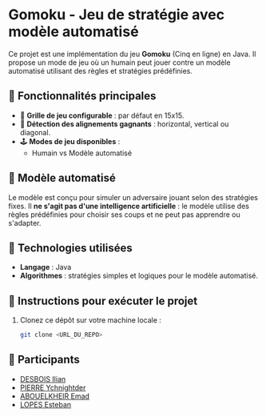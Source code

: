 # Gomoku - Jeu de stratégie avec modèle automatisé

Ce projet est une implémentation du jeu **Gomoku** (Cinq en ligne) en Java. Il propose un mode de jeu où un humain peut jouer contre un modèle automatisé utilisant des règles et stratégies prédéfinies.

## 🧩 Fonctionnalités principales
- 📏 **Grille de jeu configurable** : par défaut en 15x15.
- 🎯 **Détection des alignements gagnants** : horizontal, vertical ou diagonal.
- 🕹️ **Modes de jeu disponibles** :
  - Humain vs Modèle automatisé

## 🤖 Modèle automatisé
Le modèle est conçu pour simuler un adversaire jouant selon des stratégies fixes. Il **ne s'agit pas d'une intelligence artificielle** : le modèle utilise des règles prédéfinies pour choisir ses coups et ne peut pas apprendre ou s'adapter.

## 🚀 Technologies utilisées
- **Langage** : Java
- **Algorithmes** : stratégies simples et logiques pour le modèle automatisé.

## 📜 Instructions pour exécuter le projet
1. Clonez ce dépôt sur votre machine locale :
   ```bash
   git clone <URL_DU_REPO>

## 👥 Participants
- [DESBOIS Ilian](https://github.com/Ilian5)
- [PIERRE Ychnightder](https://github.com/Ychnightder)
- [ABOUELKHEIR Emad](https://github.com/Emadabouelkheir)
- [LOPES Esteban](https://github.com/lopesteban1)
